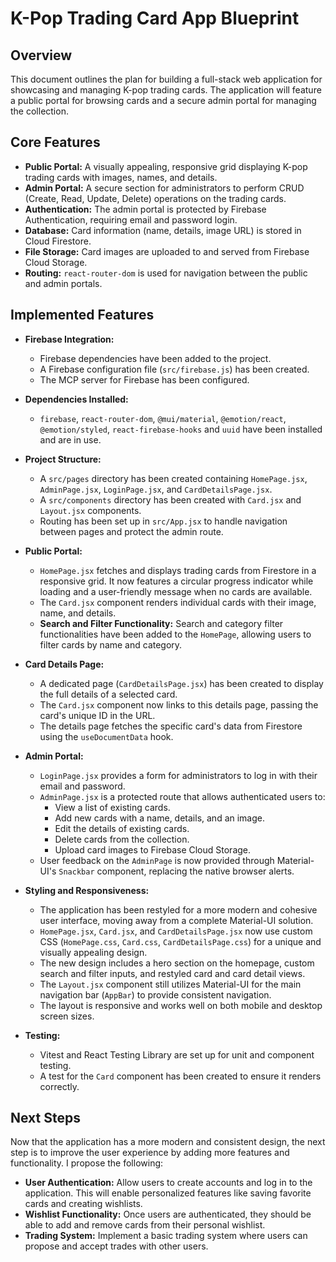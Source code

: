
# K-Pop Trading Card App Blueprint

## Overview

This document outlines the plan for building a full-stack web application for showcasing and managing K-pop trading cards. The application will feature a public portal for browsing cards and a secure admin portal for managing the collection.

## Core Features

*   **Public Portal:** A visually appealing, responsive grid displaying K-pop trading cards with images, names, and details.
*   **Admin Portal:** A secure section for administrators to perform CRUD (Create, Read, Update, Delete) operations on the trading cards.
*   **Authentication:** The admin portal is protected by Firebase Authentication, requiring email and password login.
*   **Database:** Card information (name, details, image URL) is stored in Cloud Firestore.
*   **File Storage:** Card images are uploaded to and served from Firebase Cloud Storage.
*   **Routing:** `react-router-dom` is used for navigation between the public and admin portals.

## Implemented Features

*   **Firebase Integration:**
    *   Firebase dependencies have been added to the project.
    *   A Firebase configuration file (`src/firebase.js`) has been created.
    *   The MCP server for Firebase has been configured.

*   **Dependencies Installed:**
    *   `firebase`, `react-router-dom`, `@mui/material`, `@emotion/react`, `@emotion/styled`, `react-firebase-hooks` and `uuid` have been installed and are in use.

*   **Project Structure:**
    *   A `src/pages` directory has been created containing `HomePage.jsx`, `AdminPage.jsx`, `LoginPage.jsx`, and `CardDetailsPage.jsx`.
    *   A `src/components` directory has been created with `Card.jsx` and `Layout.jsx` components.
    *   Routing has been set up in `src/App.jsx` to handle navigation between pages and protect the admin route.

*   **Public Portal:**
    *   `HomePage.jsx` fetches and displays trading cards from Firestore in a responsive grid. It now features a circular progress indicator while loading and a user-friendly message when no cards are available.
    *   The `Card.jsx` component renders individual cards with their image, name, and details.
    *   **Search and Filter Functionality:** Search and category filter functionalities have been added to the `HomePage`, allowing users to filter cards by name and category.

*   **Card Details Page:**
    *   A dedicated page (`CardDetailsPage.jsx`) has been created to display the full details of a selected card.
    *   The `Card.jsx` component now links to this details page, passing the card's unique ID in the URL.
    *   The details page fetches the specific card's data from Firestore using the `useDocumentData` hook.

*   **Admin Portal:**
    *   `LoginPage.jsx` provides a form for administrators to log in with their email and password.
    *   `AdminPage.jsx` is a protected route that allows authenticated users to:
        *   View a list of existing cards.
        *   Add new cards with a name, details, and an image.
        *   Edit the details of existing cards.
        *   Delete cards from the collection.
        *   Upload card images to Firebase Cloud Storage.
    *   User feedback on the `AdminPage` is now provided through Material-UI's `Snackbar` component, replacing the native browser alerts.

*   **Styling and Responsiveness:**
    *   The application has been restyled for a more modern and cohesive user interface, moving away from a complete Material-UI solution.
    *   `HomePage.jsx`, `Card.jsx`, and `CardDetailsPage.jsx` now use custom CSS (`HomePage.css`, `Card.css`, `CardDetailsPage.css`) for a unique and visually appealing design.
    *   The new design includes a hero section on the homepage, custom search and filter inputs, and restyled card and card detail views.
    *   The `Layout.jsx` component still utilizes Material-UI for the main navigation bar (`AppBar`) to provide consistent navigation.
    *   The layout is responsive and works well on both mobile and desktop screen sizes.

*   **Testing:**
    *   Vitest and React Testing Library are set up for unit and component testing.
    *   A test for the `Card` component has been created to ensure it renders correctly.

## Next Steps

Now that the application has a more modern and consistent design, the next step is to improve the user experience by adding more features and functionality. I propose the following:

*   **User Authentication:** Allow users to create accounts and log in to the application. This will enable personalized features like saving favorite cards and creating wishlists.
*   **Wishlist Functionality:** Once users are authenticated, they should be able to add and remove cards from their personal wishlist.
*   **Trading System:** Implement a basic trading system where users can propose and accept trades with other users.
